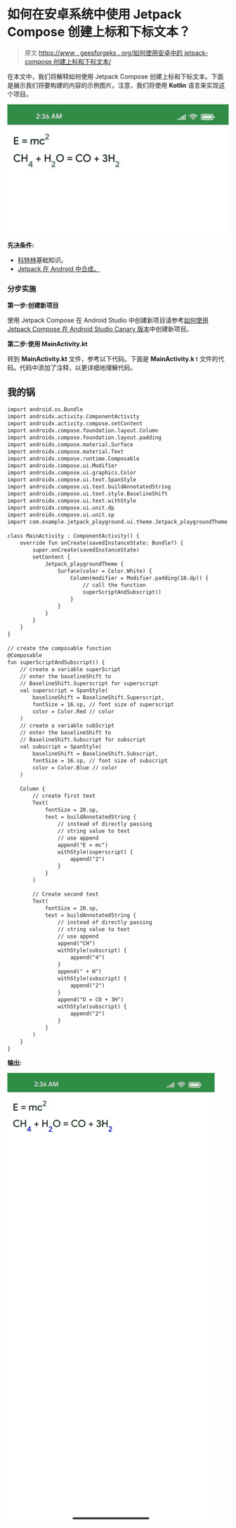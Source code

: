 # 如何在安卓系统中使用 Jetpack Compose 创建上标和下标文本？

> 原文:[https://www . geesforgeks . org/如何使用安卓中的 jetpack-compose 创建上标和下标文本/](https://www.geeksforgeeks.org/how-to-create-superscript-and-subscript-text-using-jetpack-compose-in-android/)

在本文中，我们将解释如何使用 Jetpack Compose 创建上标和下标文本。下面是展示我们将要构建的内容的示例图片。注意，我们将使用 **Kotlin** 语言来实现这个项目。

![](img/b6c39857bbd2eb6f6c1cd7108ae127cd.png)

**先决条件:**

*   [科特林](https://www.geeksforgeeks.org/kotlin-programming-language/)基础知识。
*   [Jetpack 在 Android 中合成。](https://www.geeksforgeeks.org/basics-of-jetpack-compose-in-android/)

### **分步实施**

**第一步:创建新项目**

使用 Jetpack Compose 在 Android Studio 中创建新项目请参考[如何使用 Jetpack Compose 在 Android Studio Canary 版本](https://www.geeksforgeeks.org/how-to-install-android-studio-canary-version/)中创建新项目。

**第二步:使用 MainActivity.kt**

转到 **MainActivity.kt** 文件，参考以下代码。下面是 **MainActivity.k** t 文件的代码。代码中添加了注释，以更详细地理解代码。

## 我的锅

```
import android.os.Bundle
import androidx.activity.ComponentActivity
import androidx.activity.compose.setContent
import androidx.compose.foundation.layout.Column
import androidx.compose.foundation.layout.padding
import androidx.compose.material.Surface
import androidx.compose.material.Text
import androidx.compose.runtime.Composable
import androidx.compose.ui.Modifier
import androidx.compose.ui.graphics.Color
import androidx.compose.ui.text.SpanStyle
import androidx.compose.ui.text.buildAnnotatedString
import androidx.compose.ui.text.style.BaselineShift
import androidx.compose.ui.text.withStyle
import androidx.compose.ui.unit.dp
import androidx.compose.ui.unit.sp
import com.example.jetpack_playground.ui.theme.Jetpack_playgroundTheme

class MainActivity : ComponentActivity() {
    override fun onCreate(savedInstanceState: Bundle?) {
        super.onCreate(savedInstanceState)
        setContent {
            Jetpack_playgroundTheme {
                Surface(color = Color.White) {
                    Column(modifier = Modifier.padding(10.dp)) {
                        // call the function
                        superScriptAndSubscript()
                    }
                }
            }
        }
    }
}

// create the composable function
@Composable
fun superScriptAndSubscript() {
    // create a variable superScript
    // enter the baselineShift to 
    // BaselineShift.Superscript for superscript
    val superscript = SpanStyle(
        baselineShift = BaselineShift.Superscript,
        fontSize = 16.sp, // font size of superscript
        color = Color.Red // color
    )
    // create a variable subScript
    // enter the baselineShift to 
    // BaselineShift.Subscript for subscript
    val subscript = SpanStyle(
        baselineShift = BaselineShift.Subscript,
        fontSize = 16.sp, // font size of subscript
        color = Color.Blue // color
    )

    Column {
        // create first text
        Text(
            fontSize = 20.sp,
            text = buildAnnotatedString {
                // instead of directly passing
                // string value to text
                // use append
                append("E = mc")
                withStyle(superscript) {
                    append("2")
                }
            }
        )

        // Create second text
        Text(
            fontSize = 20.sp,
            text = buildAnnotatedString {
                // instead of directly passing
                // string value to text
                // use append
                append("CH")
                withStyle(subscript) {
                    append("4")
                }
                append(" + H")
                withStyle(subscript) {
                    append("2")
                }
                append("O = CO + 3H")
                withStyle(subscript) {
                    append("2")
                }
            }
        )
    }
}
```

**输出:**

![](img/e4b35712eb0cc90f09fa6fd7ae53879d.png)
